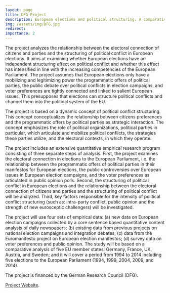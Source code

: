 ```yaml
---
layout: page
title: DFG-Project
description: European elections and political structuring. A comparative analysis. (DFG)
img: /assets/img/DFG.jpg
redirect:
importance: 2
---
```


The project analyzes the relationship between the electoral connection of citizens and parties and the structuring of political conflict in European elections. It aims at examining whether European elections have an independent structuring effect on political conflict and whether this effect has intensified in line with the increasing competencies of the European Parliament. The project assumes that European elections only have a mobilizing and legitimizing power the programmatic offers of political parties, the public debate over political conflicts in election campaigns, and voter preferences are tightly connected and linked to salient European issues. This presupposes that elections can structure political conflicts and channel them into the political system of the EU.

The project is based on a dynamic concept of political conflict structuring. This concept conceptualizes the relationship between citizens preferences and the programmatic offers by political parties as strategic interaction. The concept emphasizes the role of political organizations, political parties in particular, which articulate and mobilize political conflicts, the strategies these parties utilize, and the electoral contexts, in which they operate.

The project includes an extensive quantitative empirical research program consisting of three separate steps of analysis. First, the project examines the electoral connection in elections to the European Parliament, i.e. the relationship between the programmatic offers of political parties in their manifestos for European elections, the public controversies over European issues in European election campaigns, and the voter preferences as articulated in public opinion polls. Second, the structuring of political conflict in European elections and the relationship between the electoral connection of citizens and parties and the structuring of political conflict will be analyzed. Third, key factors responsible for the intensity of political conflict structuring (such as: intra-party conflict, public opinion and the strength of new eurosceptic challengers) will be investigated.

The project will use four sets of empirical data: (a) new data on European election campaigns collected by a core sentence based quantitative content analysis of daily newspapers; (b) existing data from previous projects on national election campaigns and integration debates; (c) data from the Euromanifesto project on European election manifestos; (d) survey data on voter preferences and public opinion. The study will be based on a comparative analysis of five EU member states: Germany, France, UK, Austria, and Sweden; and it will cover a period from 1994 to 2014 including five elections to the European Parliament (1994, 1999, 2004, 2009, and 2014).

The project is financed by the German Research Council (DFG).

[Project Website](https://www.en.gsi.uni-muenchen.de/chairs/comparative/research/dfg-project/index.html).